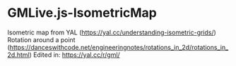 # GMLive.js-IsometricMap

Isometric map from YAL (https://yal.cc/understanding-isometric-grids/)
Rotation around a point (https://danceswithcode.net/engineeringnotes/rotations_in_2d/rotations_in_2d.html)
Edited in: https://yal.cc/r/gml/
